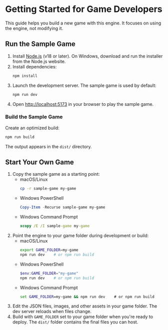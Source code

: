 # Getting Started for Game Developers

This guide helps you build a new game with this engine. It focuses on using the engine, not modifying it.

## Run the Sample Game

1. Install [Node.js](https://nodejs.org/) (v18 or later). On Windows, download and run the installer from the Node.js website.
2. Install dependencies:
   ```bash
   npm install
   ```
3. Launch the development server. The sample game is used by default:
   ```bash
   npm run dev
   ```
4. Open [http://localhost:5173](http://localhost:5173) in your browser to play the sample game.

### Build the Sample Game

Create an optimized build:
```bash
npm run build
```
The output appears in the `dist/` directory.

## Start Your Own Game

1. Copy the sample game as a starting point:
   * macOS/Linux
     ```bash
     cp -r sample-game my-game
     ```
   * Windows PowerShell
     ```powershell
     Copy-Item -Recurse sample-game my-game
     ```
   * Windows Command Prompt
     ```cmd
     xcopy /E /I sample-game my-game
     ```
2. Point the engine to your game folder during development or build:
   * macOS/Linux
     ```bash
     export GAME_FOLDER=my-game
     npm run dev    # or npm run build
     ```
   * Windows PowerShell
     ```powershell
     $env:GAME_FOLDER="my-game"
     npm run dev    # or npm run build
     ```
   * Windows Command Prompt
     ```cmd
     set GAME_FOLDER=my-game && npm run dev    # or npm run build
     ```
3. Edit the JSON files, images, and other assets in your game folder. The dev server reloads when files change.
4. Build with `GAME_FOLDER` set to your game folder when you're ready to deploy. The `dist/` folder contains the final files you can host.


